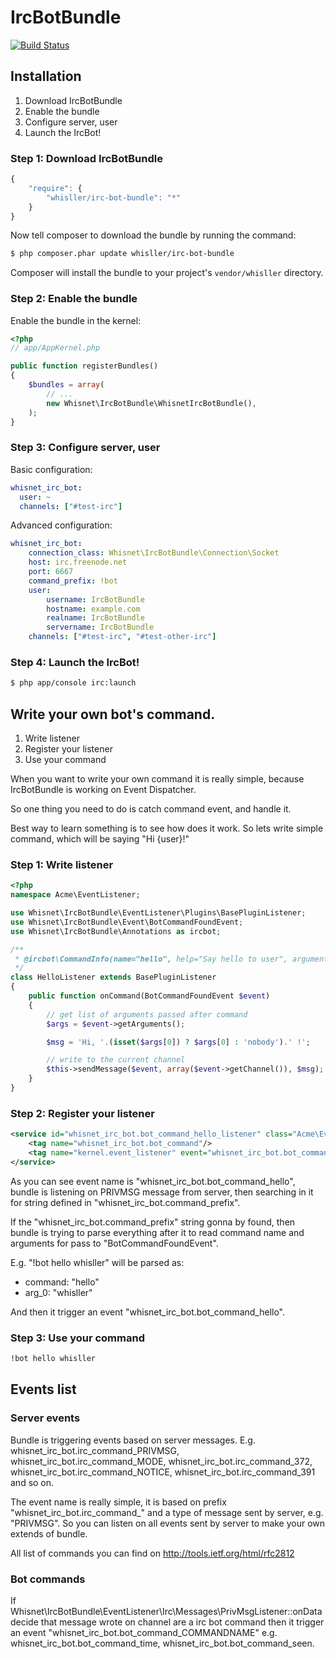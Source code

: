 IrcBotBundle
============

[![Build Status](https://secure.travis-ci.org/whisller/IrcBotBundle.png)](http://travis-ci.org/whisller/IrcBotBundle)

## Installation

1. Download IrcBotBundle
2. Enable the bundle
3. Configure server, user
4. Launch the IrcBot!

### Step 1: Download IrcBotBundle

```js
{
    "require": {
        "whisller/irc-bot-bundle": "*"
    }
}
```

Now tell composer to download the bundle by running the command:

``` bash
$ php composer.phar update whisller/irc-bot-bundle
```

Composer will install the bundle to your project's `vendor/whisller` directory.

### Step 2: Enable the bundle

Enable the bundle in the kernel:

```php
<?php
// app/AppKernel.php

public function registerBundles()
{
    $bundles = array(
        // ...
        new Whisnet\IrcBotBundle\WhisnetIrcBotBundle(),
    );
}
```

### Step 3: Configure server, user

Basic configuration:
```yaml
whisnet_irc_bot:
  user: ~
  channels: ["#test-irc"]
```

Advanced configuration:
```yaml
whisnet_irc_bot:
    connection_class: Whisnet\IrcBotBundle\Connection\Socket
    host: irc.freenode.net
    port: 6667
    command_prefix: !bot
    user:
        username: IrcBotBundle
        hostname: example.com
        realname: IrcBotBundle
        servername: IrcBotBundle
    channels: ["#test-irc", "#test-other-irc"]
```

### Step 4: Launch the IrcBot!
``` bash
$ php app/console irc:launch
```

## Write your own bot's command.

1. Write listener
2. Register your listener
3. Use your command

When you want to write your own command it is really simple, because IrcBotBundle is working on Event Dispatcher.

So one thing you need to do is catch command event, and handle it.

Best way to learn something is to see how does it work. So lets write simple command, which will be saying "Hi {user}!"

### Step 1: Write listener

```php
<?php
namespace Acme\EventListener;

use Whisnet\IrcBotBundle\EventListener\Plugins\BasePluginListener;
use Whisnet\IrcBotBundle\Event\BotCommandFoundEvent;
use Whisnet\IrcBotBundle\Annotations as ircbot;

/**
 * @ircbot\CommandInfo(name="hello", help="Say hello to user", arguments={"<username>"})
 */
class HelloListener extends BasePluginListener
{
    public function onCommand(BotCommandFoundEvent $event)
    {
        // get list of arguments passed after command
        $args = $event->getArguments();

        $msg = 'Hi, '.(isset($args[0]) ? $args[0] : 'nobody').' !';

        // write to the current channel
        $this->sendMessage($event, array($event->getChannel()), $msg);
    }
}
```

### Step 2: Register your listener

```xml
<service id="whisnet_irc_bot.bot_command_hello_listener" class="Acme\EventListener\HelloListener">
    <tag name="whisnet_irc_bot.bot_command"/>
    <tag name="kernel.event_listener" event="whisnet_irc_bot.bot_command_hello" method="onCommand"/>
</service>
```

As you can see event name is "whisnet_irc_bot.bot_command_hello", bundle is listening on PRIVMSG message from server, then
searching in it for string defined in "whisnet_irc_bot.command_prefix".

If the "whisnet_irc_bot.command_prefix" string gonna by found, then bundle is trying to parse everything after it to read command name and arguments for pass to "BotCommandFoundEvent".

E.g. "!bot hello whisller" will be parsed as:

- command: "hello"
- arg_0: "whisller"

And then it trigger an event "whisnet_irc_bot.bot_command_hello".

### Step 3: Use your command

```bash
!bot hello whisller
```

## Events list

### Server events

Bundle is triggering events based on server messages.
E.g. whisnet_irc_bot.irc_command_PRIVMSG, whisnet_irc_bot.irc_command_MODE, whisnet_irc_bot.irc_command_372, whisnet_irc_bot.irc_command_NOTICE, whisnet_irc_bot.irc_command_391 and so on.

The event name is really simple, it is based on prefix "whisnet_irc_bot.irc_command_" and a type of message sent by server, e.g. "PRIVMSG".
So you can listen on all events sent by server to make your own extends of bundle.

All list of commands you can find on http://tools.ietf.org/html/rfc2812

### Bot commands
If Whisnet\IrcBotBundle\EventListener\Irc\Messages\PrivMsgListener::onData decide that message wrote on channel are a irc bot command then it trigger an event "whisnet_irc_bot.bot_command_COMMANDNAME"
e.g. whisnet_irc_bot.bot_command_time, whisnet_irc_bot.bot_command_seen.
